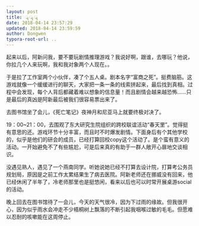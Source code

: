 ```yaml
---
layout: post
title: ॣ ॣ ॣ
date: 2018-04-14 23:57:29
updated: 2018-04-14 23:59:59
author: Dongwen
typora-root-url: ..
---
```




起来以后，阿新问我，要不要玩剧情推理游戏？我说好啊，跟谁，去哪玩？他说，你拉几个人来玩啊，我和我对象两个人现在。。

于是拉了工作室两个小伙伴，凑了个五人桌。剧本名字“富商之死”。挺费脑筋。这游戏就像一个缓缓进行的聊天，大家把一条一条的线索拼起来，最后找到真相。过程中会发现，每个人背后都藏着难以想象的信息量！而且剧情会越来越恐怖……只是最后的真凶是阿新最后被我们很容易票出来了。

去图书馆坐了会儿，《死亡笔记》夜神月和尼亚马上就要终极对决了。

19：00~21：00，去围观了东大研究生院组织的跨校联谊活动“春天里”。觉得挺有意思的还。游戏环节十分丰富，而且时不时爆发剧情。下面身后有个其他学校的，似乎是他们的研会的成员，已经打算回校copy这个活动了。是个蛮有意义的活动。一开始避免不了有些尴尬，可是后来真的有助于一群人敞开心扉地交谈相识。

没遇见熟人，遇见了一个燕南同学。听她说她已经不打算去设计院，打算考公务员规划局，原因是之前工作太累结果生了病去医院。阿新老师还在挪威没有回来，他已经休闲了半年了，冷老师那里也是挺悠闲，看来以后也可以时常开展桌游social的活动。

晚上回去在图书馆待了一会儿，今天的天气很冷，因为下过雨的缘故。但我很开心，因为似乎雨水会冲走不少梧桐树上飘落的不断引起我咽喉过敏的毛毛。但愿难以忍耐的咳嗽能在这周停止。  